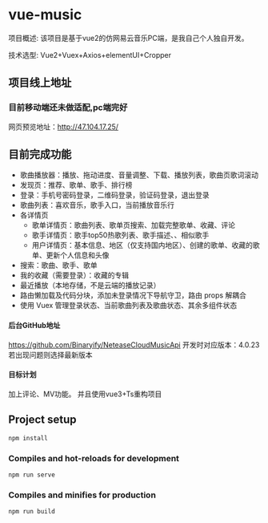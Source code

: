 # vue-music
项目概述: 该项目是基于vue2的仿网易云音乐PC端，是我自己个人独自开发。

技术选型: Vue2+Vuex+Axios+elementUI+Cropper

## 项目线上地址
### 目前移动端还未做适配,pc端完好
网页预览地址：http://47.104.17.25/

## 目前完成功能

- 歌曲播放器：播放、拖动进度、音量调整、下载、播放列表，歌曲页歌词滚动
- 发现页：推荐、歌单、歌手、排行榜
- 登录：手机号密码登录，二维码登录，验证码登录，退出登录
- 歌曲列表：喜欢音乐，歌手入口，当前播放音乐行
- 各详情页
  - 歌单详情页：歌曲列表、歌单页搜索、加载完整歌单、收藏、评论
  - 歌手详情页：歌手top50热歌列表、歌手描述、、相似歌手
  - 用户详情页：基本信息、地区（仅支持国内地区）、创建的歌单、收藏的歌单、更新个人信息和头像
- 搜索：歌曲、歌手、歌单
- 我的收藏（需要登录）：收藏的专辑
- 最近播放（本地存储，不是云端的播放记录）
- 路由懒加载及代码分块，添加未登录情况下导航守卫，路由 props 解耦合
- 使用 Vuex 管理登录状态、当前歌曲列表及歌曲状态、其余多组件状态

#### 后台GitHub地址
https://github.com/Binaryify/NeteaseCloudMusicApi 开发时对应版本：4.0.23 若出现问题则选择最新版本

#### 目标计划
加上评论、MV功能。
并且使用vue3+Ts重构项目
## Project setup
```
npm install
```

### Compiles and hot-reloads for development
```
npm run serve
```

### Compiles and minifies for production
```
npm run build
```
